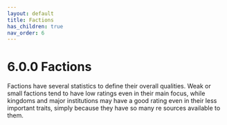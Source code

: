 ```yaml
---
layout: default
title: Factions
has_children: true
nav_order: 6
---
```


# 6.0.0 Factions

Factions have several statistics to define their overall qualities.
Weak or small factions tend to have low ratings even in their main focus, while kingdoms and major institutions may have a good rating even in their less important traits, simply because they have so many re sources available to them.
